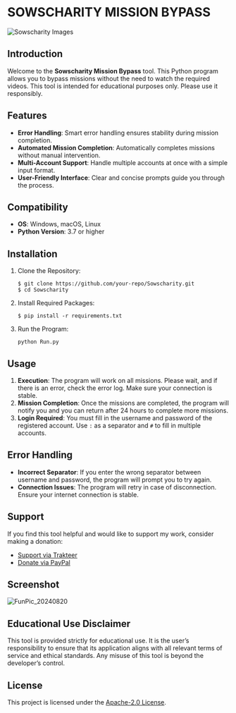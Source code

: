 # SOWSCHARITY MISSION BYPASS
![Sowscharity Images](https://github.com/user-attachments/assets/afbec8e7-9e1e-493b-bf71-d065fa5d4cd8)

## Introduction
Welcome to the **Sowscharity Mission Bypass** tool. This Python program allows you to bypass missions without the need to watch the required videos. This tool is intended for educational purposes only. Please use it responsibly.

## Features
- **Error Handling**: Smart error handling ensures stability during mission completion.
- **Automated Mission Completion**: Automatically completes missions without manual intervention.
- **Multi-Account Support**: Handle multiple accounts at once with a simple input format.
- **User-Friendly Interface**: Clear and concise prompts guide you through the process.

## Compatibility
- **OS**: Windows, macOS, Linux
- **Python Version**: 3.7 or higher

## Installation
1. Clone the Repository:
    ```
    $ git clone https://github.com/your-repo/Sowscharity.git
    $ cd Sowscharity
    ```
2. Install Required Packages:
    ```
    $ pip install -r requirements.txt
    ```
3. Run the Program:
    ```
    python Run.py
    ```

## Usage
1. **Execution**: The program will work on all missions. Please wait, and if there is an error, check the error log. Make sure your connection is stable.
2. **Mission Completion**: Once the missions are completed, the program will notify you and you can return after 24 hours to complete more missions.
3. **Login Required**: You must fill in the username and password of the registered account. Use `:` as a separator and `#` to fill in multiple accounts.

## Error Handling
- **Incorrect Separator**: If you enter the wrong separator between username and password, the program will prompt you to try again.
- **Connection Issues**: The program will retry in case of disconnection. Ensure your internet connection is stable.

## Support
If you find this tool helpful and would like to support my work, consider making a donation:

- [Support via Trakteer](https://trakteer.id/rozhak_official/tip)
- [Donate via PayPal](https://paypal.me/rozhak9)

## Screenshot
![FunPic_20240820](https://github.com/user-attachments/assets/fe21bcb9-1007-45da-8ba6-2757f6871768)

## Educational Use Disclaimer
This tool is provided strictly for educational use. It is the user’s responsibility to ensure that its application aligns with all relevant terms of service and ethical standards. Any misuse of this tool is beyond the developer’s control.

## License 
This project is licensed under the [Apache-2.0 License]().

